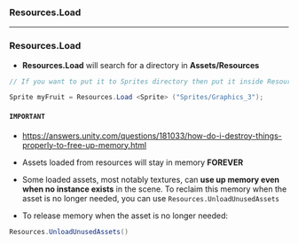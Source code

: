 
### Resources.Load

------------------------------------------------

### Resources.Load

* **Resources.Load** will search for a directory in **Assets/Resources**

```c#
// If you want to put it to Sprites directory then put it inside Resources (ex. Assets/Resources/Sprites).

Sprite myFruit = Resources.Load <Sprite> ("Sprites/Graphics_3");
```

#### `IMPORTANT`
* https://answers.unity.com/questions/181033/how-do-i-destroy-things-properly-to-free-up-memory.html
* Assets loaded from resources will stay in memory **FOREVER**
* Some loaded assets, most notably textures, can **use up memory even when no instance exists** in the scene. To reclaim this memory when the asset is no longer needed, you can use `Resources.UnloadUnusedAssets`
  
* To release memory when the asset is no longer needed:
  
```c#
Resources.UnloadUnusedAssets() 
```

